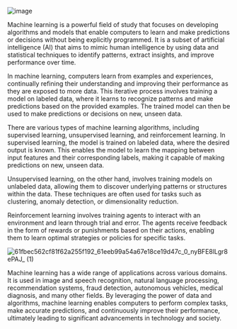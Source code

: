 ![image](https://github.com/dagbeme1/personal_side_project/assets/105249635/430e5c3f-99b2-4ce6-be68-c3b78917c59c)

Machine learning is a powerful field of study that focuses on developing algorithms and models that enable computers to learn and make predictions or decisions without being explicitly programmed. It is a subset of artificial intelligence (AI) that aims to mimic human intelligence by using data and statistical techniques to identify patterns, extract insights, and improve performance over time.

In machine learning, computers learn from examples and experiences, continually refining their understanding and improving their performance as they are exposed to more data. This iterative process involves training a model on labeled data, where it learns to recognize patterns and make predictions based on the provided examples. The trained model can then be used to make predictions or decisions on new, unseen data.

There are various types of machine learning algorithms, including supervised learning, unsupervised learning, and reinforcement learning. In supervised learning, the model is trained on labeled data, where the desired output is known. This enables the model to learn the mapping between input features and their corresponding labels, making it capable of making predictions on new, unseen data.

Unsupervised learning, on the other hand, involves training models on unlabeled data, allowing them to discover underlying patterns or structures within the data. These techniques are often used for tasks such as clustering, anomaly detection, or dimensionality reduction.

Reinforcement learning involves training agents to interact with an environment and learn through trial and error. The agents receive feedback in the form of rewards or punishments based on their actions, enabling them to learn optimal strategies or policies for specific tasks.

![61fbec562cf81f62a255f192_61eeb99a54a67e18ce19d47c_0_nyBFE8lLgr8ePAJ_ (1)](https://github.com/dagbeme1/personal_side_project/assets/105249635/6614e179-66ef-402c-8997-765eaaed1277)

Machine learning has a wide range of applications across various domains. It is used in image and speech recognition, natural language processing, recommendation systems, fraud detection, autonomous vehicles, medical diagnosis, and many other fields. By leveraging the power of data and algorithms, machine learning enables computers to perform complex tasks, make accurate predictions, and continuously improve their performance, ultimately leading to significant advancements in technology and society.
